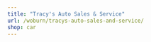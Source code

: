 ```yaml
---
title: "Tracy's Auto Sales & Service"
url: /woburn/tracys-auto-sales-and-service/
shop: car
---
```

